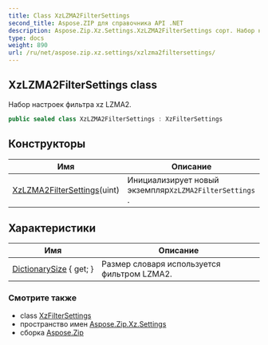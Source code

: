 ```yaml
---
title: Class XzLZMA2FilterSettings
second_title: Aspose.ZIP для справочника API .NET
description: Aspose.Zip.Xz.Settings.XzLZMA2FilterSettings сорт. Набор настроек фильтра xz LZMA2.
type: docs
weight: 890
url: /ru/net/aspose.zip.xz.settings/xzlzma2filtersettings/
---
```

## XzLZMA2FilterSettings class

Набор настроек фильтра xz LZMA2.

```csharp
public sealed class XzLZMA2FilterSettings : XzFilterSettings
```

## Конструкторы

| Имя | Описание |
| --- | --- |
| [XzLZMA2FilterSettings](xzlzma2filtersettings/)(uint) | Инициализирует новый экземпляр`XzLZMA2FilterSettings` . |

## Характеристики

| Имя | Описание |
| --- | --- |
| [DictionarySize](../../aspose.zip.xz.settings/xzlzma2filtersettings/dictionarysize/) { get; } | Размер словаря используется фильтром LZMA2. |

### Смотрите также

* class [XzFilterSettings](../xzfiltersettings/)
* пространство имен [Aspose.Zip.Xz.Settings](../../aspose.zip.xz.settings/)
* сборка [Aspose.Zip](../../)


